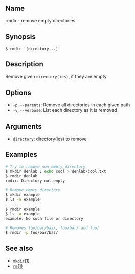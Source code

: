 ## Name

rmdir - remove empty directories

## Synopsis

```**sh
$ rmdir `[directory...]`
```

## Description

Remove given `directory(ies)`, if they are empty

## Options

-   `-p`, `--parents`: Remove all directories in each given path
-   `-v`, `--verbose`: List each directory as it is removed

## Arguments

-   `directory`: directory(ies) to remove

## Examples

```sh
# Try to remove non-empty directory
$ mkdir denlab ; echo cool > denlab/cool.txt
$ rmdir denlab
rmdir: Directory not empty

# Remove empty directory
$ mkdir example
$ ls -a example
.	..
$ rmdir example
$ ls -a example
example: No such file or directory

# Removes foo/bar/baz/, foo/bar/ and foo/
$ rmdir -p foo/bar/baz/
```

## See also

-   [`mkdir`(1)](help://man/1/mkdir)
-   [`rm`(1)](help://man/1/rm)
